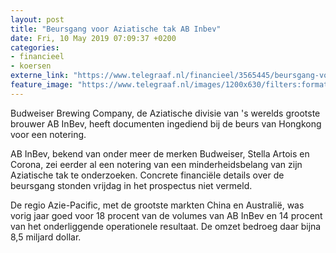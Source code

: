 ```yaml
---
layout: post
title: "Beursgang voor Aziatische tak AB Inbev"
date: Fri, 10 May 2019 07:09:37 +0200
categories: 
- financieel 
- koersen 
externe_link: "https://www.telegraaf.nl/financieel/3565445/beursgang-voor-aziatische-tak-ab-inbev"
feature_image: "https://www.telegraaf.nl/images/1200x630/filters:format(jpeg):quality(80)/cdn-kiosk-api.telegraaf.nl/2ae9ed9a-72e2-11e9-9489-02c309bc01c1.jpg"
---
```


<p class="intro">Budweiser Brewing Company, de Aziatische divisie van 's werelds grootste brouwer AB InBev, heeft documenten ingediend bij de beurs van Hongkong voor een notering.</p> <p>AB InBev, bekend van onder meer de merken Budweiser, Stella Artois en Corona, zei eerder al een notering van een minderheidsbelang van zijn Aziatische tak te onderzoeken. Concrete financiële details over de beursgang stonden vrijdag in het prospectus niet vermeld.</p><p>De regio Azie-Pacific, met de grootste markten China en Australië, was vorig jaar goed voor 18 procent van de volumes van AB InBev en 14 procent van het onderliggende operationele resultaat. De omzet bedroeg daar bijna 8,5 miljard dollar.</p>
